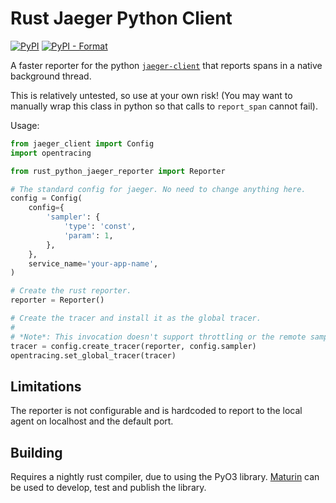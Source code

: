 Rust Jaeger Python Client
=========================

[![PyPI](https://img.shields.io/pypi/v/maturin.svg)](https://pypi.org/project/rust-python-jaeger-reporter/)
[![PyPI - Format](https://img.shields.io/pypi/format/rust-python-jaeger-reporter)](https://pypi.org/project/rust-python-jaeger-reporter/)

A faster reporter for the python [`jaeger-client`](https://pypi.org/project/jaeger-client/) that reports spans in a native background thread.

This is relatively untested, so use at your own risk! (You may want to manually wrap this class in python so that calls to `report_span` cannot fail).

Usage:

```python
from jaeger_client import Config
import opentracing

from rust_python_jaeger_reporter import Reporter

# The standard config for jaeger. No need to change anything here.
config = Config(
    config={
        'sampler': {
            'type': 'const',
            'param': 1,
        },
    },
    service_name='your-app-name',
)

# Create the rust reporter.
reporter = Reporter()

# Create the tracer and install it as the global tracer.
#
# *Note*: This invocation doesn't support throttling or the remote sampler.
tracer = config.create_tracer(reporter, config.sampler)
opentracing.set_global_tracer(tracer)

```

Limitations
-----------

The reporter is not configurable and is hardcoded to report to the local agent
on localhost and the default port.


Building
--------

Requires a nightly rust compiler, due to using the PyO3 library.
[Maturin](https://github.com/PyO3/maturin) can be used to develop, test and
publish the library.
